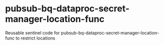 # pubsub-bq-dataproc-secret-manager-location-func
Reusable sentinel code for pubsub-bq-dataproc-secret-manager-location-func to restrict locations
